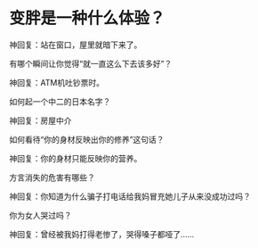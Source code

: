 # 变胖是一种什么体验？

神回复：站在窗口，屋里就暗下来了。 

有哪个瞬间让你觉得“就一直这么下去该多好”？ 

神回复：ATM机吐钞票时。 

如何起一个中二的日本名字？ 

神回复：房屋中介 

如何看待“你的身材反映出你的修养”这句话？ 

神回复：你的身材只能反映你的营养。 

方言消失的危害有哪些？ 

神回复：你知道为什么骗子打电话给我妈冒充她儿子从来没成功过吗？ 

你为女人哭过吗？ 

神回复：曾经被我妈打得老惨了，哭得嗓子都哑了……